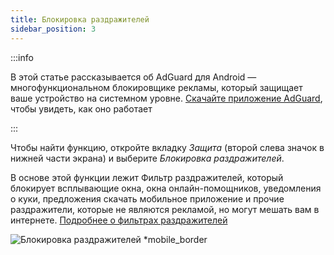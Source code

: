 ```yaml
---
title: Блокировка раздражителей
sidebar_position: 3
---
```


:::info

В этой статье рассказывается об AdGuard для Android — многофункциональном блокировщике рекламы, который защищает ваше устройство на системном уровне. [Скачайте приложение AdGuard](https://agrd.io/download-kb-adblock), чтобы увидеть, как оно работает

:::

Чтобы найти функцию, откройте вкладку _Защита_ (второй слева значок в нижней части экрана) и выберите _Блокировка раздражителей_.

В основе этой функции лежит Фильтр раздражителей, который блокирует всплывающие окна, окна онлайн-помощников, уведомления о куки, предложения скачать мобильное приложение и прочие раздражители, которые не являются рекламой, но могут мешать вам в интернете. [Подробнее о фильтрах раздражителей](/general/ad-filtering/adguard-filters/#adguard-filters)

![Блокировка раздражителей \*mobile_border](https://cdn.adtidy.org/blog/new/lwujvannoyance.png)
